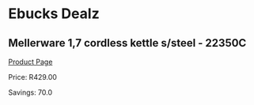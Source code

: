 
# Ebucks Dealz
## Mellerware 1,7 cordless kettle s/steel - 22350C
[Product Page](https://www.ebucks.com/web/shop/productSelected.do?prodId=1147675901&catId=704985963)

Price: R429.00

Savings: 70.0


	